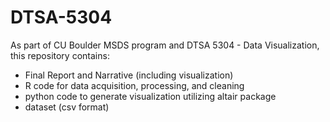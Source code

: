 # DTSA-5304

As part of CU Boulder MSDS program and DTSA 5304 - Data Visualization, this repository contains:

- Final Report and Narrative (including visualization)
- R code for data acquisition, processing, and cleaning
- python code to generate visualization utilizing altair package
- dataset (csv format)
